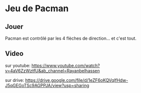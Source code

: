 # Jeu de Pacman

## Jouer

Pacman est contrôlé par les 4 flèches de direction... et c'est tout.

## Video
sur youtube:
https://www.youtube.com/watch?v=4aV6ZzWztfU&ab_channel=Rayanbelhassen

sur drive:
https://drive.google.com/file/d/1eZF6oKQVqlfHdw-J5qGEGoTSc9AGPPJA/view?usp=sharing
